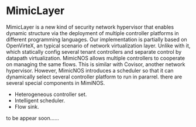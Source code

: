 MimicLayer
==========


MimicLayer is a new kind of security network hypervisor that enables dynamic structure via the deployment of multiple controller platforms in different programming languages. Our implementation is partially based on OpenVirteX, an typical scenario of network virtualization layer. Unlike with it, which statically config several tenant controllers and separate control by datapath virtualization. MimicNOS allows multiple controllers to cooperate on managing the same flows. This is similar with Covisor, another network hypervisor. However, MimicNOS introduces a scheduler so that it can dynamically select several controller platform to run in pararrel. there are several special components in MimiNOS.

* Heterogeneous controller set.
* Intelligent scheduler.
* Flow sink. 

to be appear soon......
